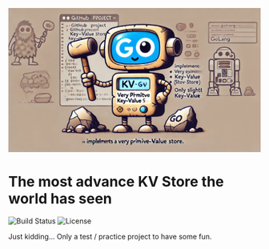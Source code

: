 ![Mascot](assets/logo.png)

# The most advance KV Store the world has seen

![Build Status](https://github.com/RafalSkolasinski/kv-store/actions/workflows/go.yml/badge.svg)
![License](https://img.shields.io/badge/license-MIT-blue)

Just kidding... Only a test / practice project to have some fun.
